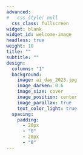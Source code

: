 ```yaml
---
advanced:
#   css_style: null
  css_class: fullscreen
widget: blank
widget_id: welcome-image
headless: true
weight: 10
title: ""
subtitle: ""
design:
  columns: "1"
  background:
    image: ai_day_2023.jpg
    image_darken: 0.6
    image_size: cover
    image_position: center
    image_parallax: true
    text_color_light: true
  spacing:
    padding:
      - 20px
      - "0"
      - 20px
      - "0"
---
```

